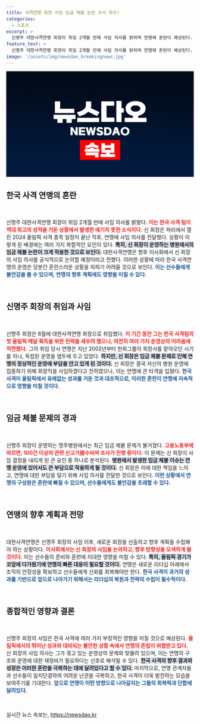 ```yaml
---
title: 사격연맹 회장 사임 임금 체불 논란 수사 착수!
categories:
  - 스포츠
excerpt: >
  신명주 대한사격연맹 회장이 취임 2개월 만에 사임 의사를 밝히며 연맹에 혼란이 예상된다. 병원 임금 체불 논란이 사임 이유로 지목되며, 한국 사격은 올림픽 성과에도 불구하고 불확실한 미래에 직면하게 됐다.
feature_text: >
  신명주 대한사격연맹 회장이 취임 2개월 만에 사임 의사를 밝히며 연맹에 혼란이 예상된다. 병원 임금 체불 논란이 사임 이유로 지목되며, 한국 사격은 올림픽 성과에도 불구하고 불확실한 미래에 직면하게 됐다.
image: '/assets/img/newsdao_breakingnews.jpg'
---
```


<p><img src="/assets/img/newsdao_breakingnews.jpg" alt="pcversion 속보" /></p>

<h2 data-ke-size="size26">한국 사격 연맹의 혼란</h2>

<p data-ke-size="size16">&nbsp;</p> 

<p>신명주 대한사격연맹 회장이 취임 2개월 만에 사임 의사를 밝혔다. <b><span style="color: #ee2323;">이는 한국 사격 팀이 역대 최고의 성적을 거둔 상황에서 발생한 예기치 못한 소식이다.</span></b> 신 회장은 파리에서 열린 2024 올림픽 사격 종목 일정이 끝난 직후, 연맹에 사임 의사를 전달했다. 상황이 이렇게 된 배경에는 여러 가지 복합적인 요인이 있다. <b><span style="background-color: #21538527;">특히, 신 회장이 운영하는 병원에서의 임금 체불 논란이 크게 작용한 것으로 보인다.</span></b> 대한사격연맹은 향후 이사회에서 신 회장의 사임 의사를 공식적으로 논의할 예정이라고 전했다. 이러한 상황에 따라 한국 사격연맹의 운영은 당분간 혼란스러운 상황을 피하기 어려울 것으로 보인다. <b><span style="color: #1a5490;">이는 선수들에게 불안감을 줄 수 있으며, 연맹의 향후 계획에도 영향을 미칠 수 있다.</span></b></p>

<p data-ke-size="size16">&nbsp;</p>

<h2 data-ke-size="size26">신명주 회장의 취임과 사임</h2>

<p data-ke-size="size16">&nbsp;</p>

<p>신명주 회장은 6월에 대한사격연맹 회장으로 취임했다. <b><span style="color: #ee2323;">이 기간 동안 그는 한국 사격팀의 첫 올림픽 메달 획득을 위한 전략을 세우려 했으나, 여전히 여러 가지 운영상의 어려움에 직면했다.</span></b> 그의 취임 당시 연맹은 지난 2002년부터 한화그룹이 회장사를 맡아오던 시기를 지나, 독립된 운영을 염두에 두고 있었다. <b><span style="background-color: #21538527;">하지만, 신 회장은 임금 체불 문제로 인해 연맹의 정상적인 운영에 부담을 안고 있게 된 것이다.</span></b> 신 회장은 결국 자신의 병원 운영에 집중하기 위해 회장직을 사임하겠다고 전하였으나, 이는 연맹에 큰 타격을 입혔다. <b><span style="color: #1a5490;">한국 사격이 올림픽에서 유례없는 성과를 거둔 것과 대조적으로, 이러한 혼란이 연맹에 지속적으로 영향을 미칠 것이다.</span></b></p>

<p data-ke-size="size16">&nbsp;</p>

<h2 data-ke-size="size26">임금 체불 문제의 경과</h2>

<p data-ke-size="size16">&nbsp;</p>

<p>신명주 회장이 운영하는 명주병원에서는 최근 임금 체불 문제가 불거졌다. <b><span style="color: #ee2323;">고용노동부에 따르면, 100건 이상의 관련 신고가接수되며 조사가 진행 중이다.</span></b> 이 문제는 신 회장이 사임 결정을 내리게 된 큰 요인 중 하나로 분석된다. <b><span style="background-color: #21538527;">병원에서 발생한 임금 체불 이슈는 연맹 운영에 있어서도 큰 부담으로 작용하게 될 것이다.</span></b> 신 회장은 이에 대한 책임을 느끼고, 연맹에 대한 부담을 덜기 위해 사임 의사를 전달한 것으로 보인다. <b><span style="color: #1a5490;">이런 상황에서 연맹의 구성원은 혼란에 빠질 수 있으며, 선수들에게도 불안감을 초래할 수 있다.</span></b></p>

<p data-ke-size="size16">&nbsp;</p>

<h2 data-ke-size="size26">연맹의 향후 계획과 전망</h2>

<p data-ke-size="size16">&nbsp;</p>

<p>대한사격연맹은 신명주 회장의 사임 이후, 새로운 회장을 선출하고 향후 계획을 수립해야 하는 상황이다. <b><span style="color: #ee2323;">이사회에서는 신 회장의 사임을 논의하고, 향후 방향성을 모색하게 될 것이다.</span></b> 이는 선수들의 준비와 훈련에 지대한 영향을 미칠 수 있다. <b><span style="background-color: #21538527;">특히, 올림픽 경기가 코앞에 다가왔기에 연맹의 빠른 대응이 필요할 것이다.</span></b> 연맹은 새로운 리더십 아래에서 조직의 안정성을 확보하고 선수들에게 신뢰를 회복해야만 한다. <b><span style="color: #1a5490;">한국 사격이 과거의 성과를 기반으로 앞으로 나아가기 위해서는 리더십의 복원과 전략의 수립이 필수적이다.</span></b></p>

<p data-ke-size="size16">&nbsp;</p>

<h2 data-ke-size="size26">종합적인 영향과 결론</h2>

<p data-ke-size="size16">&nbsp;</p> 

<p>신명주 회장의 사임은 한국 사격에 여러 가지 부정적인 영향을 미칠 것으로 예상된다. <b><span style="color: #ee2323;">올림픽에서의 뛰어난 성과와 대비되는 불안한 상황 속에서 연맹의 존립이 위협받고 있다.</span></b> 신 회장의 사임 의사는 그가 겪고 있는 운영상의 문제와 맞물려 있으며, 이는 연맹의 구조와 운영에 대한 재정비가 필요하다는 신호로 해석될 수 있다. <b><span style="background-color: #21538527;">한국 사격의 향후 결과와 성장은 이러한 혼란을 극복하는 데에 달려있다고 할 수 있다.</span></b> 마지막으로, 연맹 관계자들과 선수들이 일치단결하여 어려운 난관을 극복하고, 한국 사격이 더욱 발전하는 모습을 보여주기를 기대한다. <b><span style="color: #1a5490;">앞으로 연맹이 어떤 방향으로 나아갈지는 그들의 회복력과 단합에 달려있다.</span></b></p>

<p data-ke-size="size16">&nbsp;</p> 
실시간 뉴스 속보는, <a href="https://newsdao.kr" rel="dofollow">https://newsdao.kr</a>


